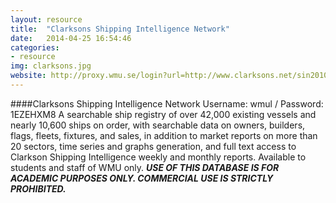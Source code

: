 ```yaml
---
layout: resource 
title:  "Clarksons Shipping Intelligence Network"
date:   2014-04-25 16:54:46
categories:
- resource 
img: clarksons.jpg
website: http://proxy.wmu.se/login?url=http://www.clarksons.net/sin2010= 
---
```

####Clarksons Shipping Intelligence Network 
Username: wmul / Password: 1EZEHXM8
A searchable ship registry of over 42,000 existing vessels and nearly 10,600 ships on order, with searchable data on owners, builders, flags, fleets, fixtures, and sales, in addition to market reports on more than 20 sectors, time series and graphs generation, and full text access to Clarkson Shipping Intelligence weekly and monthly reports. Available to students and staff of WMU only. 
***USE OF THIS DATABASE IS FOR ACADEMIC PURPOSES ONLY. COMMERCIAL USE IS STRICTLY PROHIBITED.***